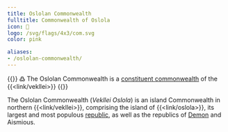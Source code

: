 ```yaml
---
title: Oslolan Commonwealth
fulltitle: Commonwealth of Oslola
icon: 🌹
logo: /svg/flags/4x3/com.svg
color: pink

aliases:
- /oslolan-commonwealth/
---
```

{{<note>}}
߷ The Oslolan Commonwealth is a [constituent commonwealth](/constituents/) of the {{<link/vekllei>}}
{{</note>}}

The Oslolan Commonwealth (*Vekllei Oslola*) is an island Commonwealth in northern {{<link/vekllei>}}, comprising the island of {{<link/oslola>}}, its largest and most populous [republic](/republics/), as well as the republics of [Demon](/demon/) and Aismious.